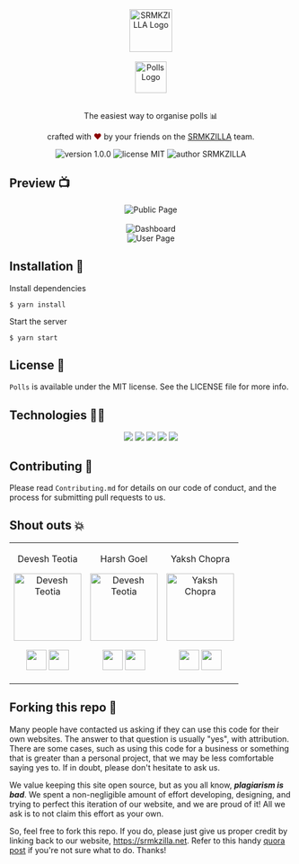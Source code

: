 <div align="center">
  <img alt="SRMKZILLA Logo" src="https://user-images.githubusercontent.com/60519359/123843455-89970c00-d92f-11eb-8f10-467011bd039a.png" height="76" />
</div>

<br>

<div align="center">
  <img alt="Polls Logo" src="https://user-images.githubusercontent.com/58245666/145572739-ea4eab82-b986-487e-ac6a-853f5988fced.png" height="56" />
</div>

<br>
<p align="center">
The easiest way to organise polls 📊
</p>
<p align="center">
crafted with <span style="color: #8b0000;">&hearts;</span> by your friends on the <a href="https://srmkzilla.net">SRMKZILLA</a> team.
</p>
<p align="center">
    <img src="https://img.shields.io/badge/version-1.0.0-yellowgreen" alt="version 1.0.0"/>
    <img src="https://img.shields.io/badge/license-MIT-brightgreen" alt="license MIT"/>
    <img src="https://img.shields.io/badge/author-SRMKZILLA-orange" alt="author SRMKZILLA"/>
</p>

## Preview 📺

<div align="center">
  <img alt="Public Page" src="https://user-images.githubusercontent.com/58245666/145573591-a468d03e-310c-48cd-bf18-feae5fcd8e60.png" />
</div>
<br>
<div align="center">
  <img alt="Dashboard" src="https://user-images.githubusercontent.com/58245666/147399240-79aaee76-6fd3-406b-9160-f991da0c2243.png" />
</div>
<div align="center">
  <img alt="User Page" src="https://user-images.githubusercontent.com/58245666/147399370-00ca6352-f2a2-4528-84f2-c3675c44efce.png" />
</div>


## Installation 🔧

Install dependencies

```
$ yarn install
```

Start the server

```
$ yarn start
```

## License 📜

`Polls` is available under the MIT license. See the LICENSE file for more info.

## Technologies 👨‍💻

<p align="center">
  <img src="https://img.shields.io/badge/TypeScript-007ACC?style=for-the-badge&logo=typescript&logoColor=white" />  
  <img src="https://img.shields.io/badge/Tailwind_CSS-38B2AC?style=for-the-badge&logo=tailwind-css&logoColor=white" />
  <img src="https://img.shields.io/badge/Node.js-43853D?style=for-the-badge&logo=node.js&logoColor=white" />
  <img src="https://img.shields.io/badge/Yarn-2C8EBB?style=for-the-badge&logo=yarn&logoColor=white" /> 
  <img src="https://img.shields.io/badge/MongoDB-4EA94B?style=for-the-badge&logo=mongodb&logoColor=white" />
</p>

## Contributing 🤝

Please read `Contributing.md` for details on our code of conduct, and the process for submitting pull requests to us.

## Shout outs 💥

<table>
<tr align="center">
  <td>

Devesh Teotia

<p align="center">
  <img src = "https://user-images.githubusercontent.com/58245666/145574446-a009a082-ee5f-454f-8f51-fd8185fee505.png"  height="120" alt="Devesh Teotia">
</p>
<p align="center">
<a href = "https://github.com/deveshteotia12"><img src = "http://www.iconninja.com/files/241/825/211/round-collaboration-social-github-code-circle-network-icon.svg" width="36" height = "36"/></a>
<a href = "https://www.linkedin.com/in/devesh-teotia-71550918b/">
  <img src = "http://www.iconninja.com/files/863/607/751/network-linkedin-social-connection-circular-circle-media-icon.svg" width="36" height="36"/>
</a>
</p>
</td>
<td>

Harsh Goel

<p align="center">
  <img src = "https://github.com/harshgoel05.png"  height="120" alt="Devesh Teotia">
</p>
<p align="center">
<a href = "https://github.com/harshgoel05"><img src = "http://www.iconninja.com/files/241/825/211/round-collaboration-social-github-code-circle-network-icon.svg" width="36" height = "36"/></a>
<a href = "https://www.linkedin.com/in/harshgoel05/">
  <img src = "http://www.iconninja.com/files/863/607/751/network-linkedin-social-connection-circular-circle-media-icon.svg" width="36" height="36"/>
</a>
</p>
</td>
<td>

Yaksh Chopra

<p align="center">
  <img src = "https://avatars.githubusercontent.com/u/42693629?v=4"  height="120" alt="Yaksh Chopra">
</p>
<p align="center">
<a href = "https://github.com/Yakshchopra"><img src = "http://www.iconninja.com/files/241/825/211/round-collaboration-social-github-code-circle-network-icon.svg" width="36" height = "36"/></a>
<a href = "https://www.linkedin.com/in/yaksh-chopra/">
  <img src = "http://www.iconninja.com/files/863/607/751/network-linkedin-social-connection-circular-circle-media-icon.svg" width="36" height="36"/>
</a>
</p>
</td>

  
  



</tr>
  </table>

## Forking this repo 🚨

Many people have contacted us asking if they can use this code for their own websites. The answer to that question is usually "yes", with attribution. There are some cases, such as using this code for a business or something that is greater than a personal project, that we may be less comfortable saying yes to. If in doubt, please don't hesitate to ask us.

We value keeping this site open source, but as you all know, _**plagiarism is bad**_. We spent a non-negligible amount of effort developing, designing, and trying to perfect this iteration of our website, and we are proud of it! All we ask is to not claim this effort as your own.

So, feel free to fork this repo. If you do, please just give us proper credit by linking back to our website, https://srmkzilla.net. Refer to this handy [quora post](https://www.quora.com/Is-it-bad-to-copy-other-peoples-code) if you're not sure what to do. Thanks!
